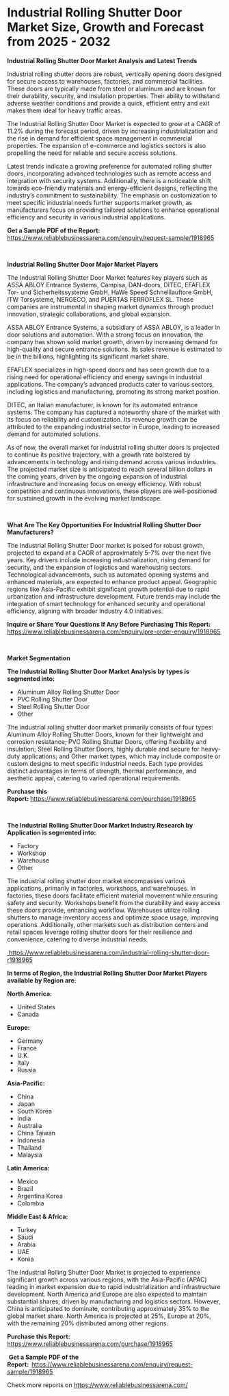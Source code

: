 <p><h1>Industrial Rolling Shutter Door Market Size, Growth and Forecast from 2025 - 2032</h1></p><p><strong>Industrial Rolling Shutter Door Market Analysis and Latest Trends</strong></p>
<p><p>Industrial rolling shutter doors are robust, vertically opening doors designed for secure access to warehouses, factories, and commercial facilities. These doors are typically made from steel or aluminum and are known for their durability, security, and insulation properties. Their ability to withstand adverse weather conditions and provide a quick, efficient entry and exit makes them ideal for heavy traffic areas.</p><p>The Industrial Rolling Shutter Door Market is expected to grow at a CAGR of 11.2% during the forecast period, driven by increasing industrialization and the rise in demand for efficient space management in commercial properties. The expansion of e-commerce and logistics sectors is also propelling the need for reliable and secure access solutions. </p><p>Latest trends indicate a growing preference for automated rolling shutter doors, incorporating advanced technologies such as remote access and integration with security systems. Additionally, there is a noticeable shift towards eco-friendly materials and energy-efficient designs, reflecting the industry’s commitment to sustainability. The emphasis on customization to meet specific industrial needs further supports market growth, as manufacturers focus on providing tailored solutions to enhance operational efficiency and security in various industrial applications.</p></p>
<p><strong>Get a Sample PDF of the Report:&nbsp;</strong> <a href="https://www.reliablebusinessarena.com/enquiry/request-sample/1918965?utm_campaign=1766&utm_medium=2&utm_source=Github&utm_content=ia&utm_term=14012025&utm_id=industrial-rolling-shutter-door">https://www.reliablebusinessarena.com/enquiry/request-sample/1918965</a></p>
<p>&nbsp;</p>
<p><strong>Industrial Rolling Shutter Door Major Market Players</strong></p>
<p><p>The Industrial Rolling Shutter Door Market features key players such as ASSA ABLOY Entrance Systems, Campisa, DAN-doors, DITEC, EFAFLEX Tor- und Sicherheitssysteme GmbH, HaWe Speed Schnelllauftore GmbH, ITW Torsysteme, NERGECO, and PUERTAS FERROFLEX SL. These companies are instrumental in shaping market dynamics through product innovation, strategic collaborations, and global expansion.</p><p>ASSA ABLOY Entrance Systems, a subsidiary of ASSA ABLOY, is a leader in door solutions and automation. With a strong focus on innovation, the company has shown solid market growth, driven by increasing demand for high-quality and secure entrance solutions. Its sales revenue is estimated to be in the billions, highlighting its significant market share.</p><p>EFAFLEX specializes in high-speed doors and has seen growth due to a rising need for operational efficiency and energy savings in industrial applications. The company’s advanced products cater to various sectors, including logistics and manufacturing, promoting its strong market position.</p><p>DITEC, an Italian manufacturer, is known for its automated entrance systems. The company has captured a noteworthy share of the market with its focus on reliability and customization. Its revenue growth can be attributed to the expanding industrial sector in Europe, leading to increased demand for automated solutions.</p><p>As of now, the overall market for industrial rolling shutter doors is projected to continue its positive trajectory, with a growth rate bolstered by advancements in technology and rising demand across various industries. The projected market size is anticipated to reach several billion dollars in the coming years, driven by the ongoing expansion of industrial infrastructure and increasing focus on energy efficiency. With robust competition and continuous innovations, these players are well-positioned for sustained growth in the evolving market landscape.</p></p>
<p>&nbsp;</p>
<p><strong>What Are The Key Opportunities For Industrial Rolling Shutter Door Manufacturers?</strong></p>
<p><p>The Industrial Rolling Shutter Door market is poised for robust growth, projected to expand at a CAGR of approximately 5-7% over the next five years. Key drivers include increasing industrialization, rising demand for security, and the expansion of logistics and warehousing sectors. Technological advancements, such as automated opening systems and enhanced materials, are expected to enhance product appeal. Geographic regions like Asia-Pacific exhibit significant growth potential due to rapid urbanization and infrastructure development. Future trends may include the integration of smart technology for enhanced security and operational efficiency, aligning with broader Industry 4.0 initiatives.</p></p>
<p><strong>Inquire or Share Your Questions If Any Before Purchasing This Report:</strong> <a href="https://www.reliablebusinessarena.com/enquiry/pre-order-enquiry/1918965?utm_campaign=1766&utm_medium=2&utm_source=Github&utm_content=ia&utm_term=14012025&utm_id=industrial-rolling-shutter-door">https://www.reliablebusinessarena.com/enquiry/pre-order-enquiry/1918965</a></p>
<p>&nbsp;</p>
<p><strong>Market Segmentation</strong></p>
<p><strong>The Industrial Rolling Shutter Door Market Analysis by types is segmented into:</strong></p>
<p><ul><li>Aluminum Alloy Rolling Shutter Door</li><li>PVC Rolling Shutter Door</li><li>Steel Rolling Shutter Door</li><li>Other</li></ul></p>
<p><p>The industrial rolling shutter door market primarily consists of four types: Aluminum Alloy Rolling Shutter Doors, known for their lightweight and corrosion resistance; PVC Rolling Shutter Doors, offering flexibility and insulation; Steel Rolling Shutter Doors, highly durable and secure for heavy-duty applications; and Other market types, which may include composite or custom designs to meet specific industrial needs. Each type provides distinct advantages in terms of strength, thermal performance, and aesthetic appeal, catering to varied operational requirements.</p></p>
<p><strong>Purchase this Report:&nbsp;</strong><a href="https://www.reliablebusinessarena.com/purchase/1918965?utm_campaign=1766&utm_medium=2&utm_source=Github&utm_content=ia&utm_term=14012025&utm_id=industrial-rolling-shutter-door">https://www.reliablebusinessarena.com/purchase/1918965</a></p>
<p>&nbsp;</p>
<p><strong>The Industrial Rolling Shutter Door Market Industry Research by Application is segmented into:</strong></p>
<p><ul><li>Factory</li><li>Workshop</li><li>Warehouse</li><li>Other</li></ul></p>
<p><p>The industrial rolling shutter door market encompasses various applications, primarily in factories, workshops, and warehouses. In factories, these doors facilitate efficient material movement while ensuring safety and security. Workshops benefit from the durability and easy access these doors provide, enhancing workflow. Warehouses utilize rolling shutters to manage inventory access and optimize space usage, improving operations. Additionally, other markets such as distribution centers and retail spaces leverage rolling shutter doors for their resilience and convenience, catering to diverse industrial needs.</p></p>
<p><a href="https://www.reliablebusinessarena.com/industrial-rolling-shutter-door-r1918965?utm_campaign=1766&utm_medium=2&utm_source=Github&utm_content=ia&utm_term=14012025&utm_id=industrial-rolling-shutter-door">&nbsp;https://www.reliablebusinessarena.com/industrial-rolling-shutter-door-r1918965</a></p>
<p><strong>In terms of Region, the Industrial Rolling Shutter Door Market Players available by Region are:</strong></p>
<p>
    <p> <strong> North America: </strong>
        <ul>
            <li>United States</li>
            <li>Canada</li>
        </ul>
        </p> 
    <p> <strong> Europe: </strong>
        <ul>
            <li>Germany</li>
            <li>France</li>
            <li>U.K.</li>
            <li>Italy</li>
            <li>Russia</li>
        </ul>
        </p> 
    <p> <strong> Asia-Pacific: </strong>
        <ul>
            <li>China</li>
            <li>Japan</li>
            <li>South Korea</li>
            <li>India</li>
            <li>Australia</li>
            <li>China Taiwan</li>
            <li>Indonesia</li>
            <li>Thailand</li>
            <li>Malaysia</li>
        </ul>
        </p> 
    <p> <strong> Latin America: </strong>
        <ul>
            <li>Mexico</li>
            <li>Brazil</li>
            <li>Argentina Korea</li>
            <li>Colombia</li>
        </ul>
        </p> 
    <p> <strong> Middle East & Africa: </strong>
        <ul>
            <li>Turkey</li>
            <li>Saudi</li>
            <li>Arabia</li>
            <li>UAE</li>
            <li>Korea</li>
        </ul>
    </p>
    </p>
<p><p>The Industrial Rolling Shutter Door Market is projected to experience significant growth across various regions, with the Asia-Pacific (APAC) leading in market expansion due to rapid industrialization and infrastructure development. North America and Europe are also expected to maintain substantial shares, driven by manufacturing and logistics sectors. However, China is anticipated to dominate, contributing approximately 35% to the global market share. North America is projected at 25%, Europe at 20%, with the remaining 20% distributed among other regions.</p></p>
<p><strong>Purchase this Report: </strong><a href="https://www.reliablebusinessarena.com/purchase/1918965?utm_campaign=1766&utm_medium=2&utm_source=Github&utm_content=ia&utm_term=14012025&utm_id=industrial-rolling-shutter-door">https://www.reliablebusinessarena.com/purchase/1918965</a></p>
<p>&nbsp;<strong>Get a Sample PDF of the Report:&nbsp;&nbsp;</strong><a href="https://www.reliablebusinessarena.com/enquiry/request-sample/1918965?utm_campaign=1766&utm_medium=2&utm_source=Github&utm_content=ia&utm_term=14012025&utm_id=industrial-rolling-shutter-door">https://www.reliablebusinessarena.com/enquiry/request-sample/1918965</a></p>
<p><strong></strong></p>
<p>Check more reports on <a href="https://www.reliablebusinessarena.com/?utm_campaign=1766&utm_medium=2&utm_source=Github&utm_content=ia&utm_term=14012025&utm_id=industrial-rolling-shutter-door">https://www.reliablebusinessarena.com/</a></p>